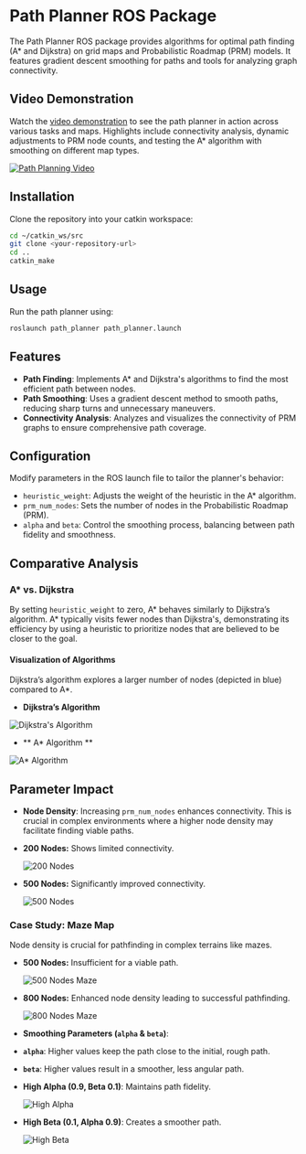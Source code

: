 # Path Planner ROS Package

The Path Planner ROS package provides algorithms for optimal path finding (A* and Dijkstra) on grid maps and Probabilistic Roadmap (PRM) models. It features gradient descent smoothing for paths and tools for analyzing graph connectivity.

## Video Demonstration

Watch the [video demonstration](https://www.youtube.com/watch?v=uqt3r7womo0) to see the path planner in action across various tasks and maps. Highlights include connectivity analysis, dynamic adjustments to PRM node counts, and testing the A* algorithm with smoothing on different map types.

[![Path Planning Video](https://img.youtube.com/vi/uqt3r7womo0/0.jpg)](https://www.youtube.com/watch?v=uqt3r7womo0 "Click to Watch!")


## Installation

Clone the repository into your catkin workspace:

```bash
cd ~/catkin_ws/src
git clone <your-repository-url>
cd ..
catkin_make
```

## Usage

Run the path planner using:

```bash
roslaunch path_planner path_planner.launch
```

## Features
- **Path Finding**: Implements A* and Dijkstra's algorithms to find the most efficient path between nodes.
- **Path Smoothing**: Uses a gradient descent method to smooth paths, reducing sharp turns and unnecessary maneuvers.
- **Connectivity Analysis**: Analyzes and visualizes the connectivity of PRM graphs to ensure comprehensive path coverage.

## Configuration

Modify parameters in the ROS launch file to tailor the planner's behavior:

- `heuristic_weight`: Adjusts the weight of the heuristic in the A* algorithm.
- `prm_num_nodes`: Sets the number of nodes in the Probabilistic Roadmap (PRM).
- `alpha` and `beta`: Control the smoothing process, balancing between path fidelity and smoothness.

## Comparative Analysis

### A* vs. Dijkstra

By setting `heuristic_weight` to zero, A* behaves similarly to Dijkstra’s algorithm. A* typically visits fewer nodes than Dijkstra's, demonstrating its efficiency by using a heuristic to prioritize nodes that are believed to be closer to the goal.

#### Visualization of Algorithms
Dijkstra’s algorithm explores a larger number of nodes (depicted in blue) compared to A*.
- **Dijkstra’s Algorithm**

![Dijkstra's Algorithm](results/dij.png)

- ** A\* Algorithm **

![A* Algorithm](results/A.png)


## Parameter Impact

- **Node Density**: Increasing `prm_num_nodes` enhances connectivity. This is crucial in complex environments where a higher node density may facilitate finding viable paths.

- **200 Nodes:** Shows limited connectivity.
  
  ![200 Nodes](results/200_nodes.png)

- **500 Nodes:** Significantly improved connectivity.
  
  ![500 Nodes](results/500nodes.png)

### Case Study: Maze Map

Node density is crucial for pathfinding in complex terrains like mazes.

- **500 Nodes:** Insufficient for a viable path.
  
  ![500 Nodes Maze](results/maze_not.png)

- **800 Nodes:** Enhanced node density leading to successful pathfinding.
  
  ![800 Nodes Maze](results/maze_yes.png)


- **Smoothing Parameters (`alpha` & `beta`)**: 
- **`alpha`**: Higher values keep the path close to the initial, rough path.
- **`beta`**: Higher values result in a smoother, less angular path.


- **High Alpha (0.9, Beta 0.1)**: Maintains path fidelity.

  ![High Alpha](results/alpha.png)

- **High Beta (0.1, Alpha 0.9)**: Creates a smoother path.

  ![High Beta](results/beta.png)


